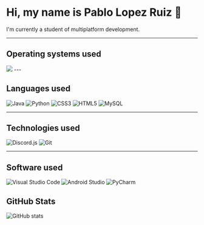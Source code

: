 # Hi, my name is Pablo Lopez Ruiz 👋  
I'm currently a student of multiplatform development.

---

## Operating systems used
<picture>
  <source
    srcset="https://github-readme-stats.vercel.app/api?username=Pablirry&show_icons=true&theme=dark"
    media="(prefers-color-scheme: dark)"
  />
  <source
    srcset="https://github-readme-stats.vercel.app/api?username=Pablirry&show_icons=true"
    media="(prefers-color-scheme: light), (prefers-color-scheme: no-preference)"
  />
  <img src="https://github-readme-stats.vercel.app/api?username=Pablirry&show_icons=true" />
</picture>
---

## Languages used
![Java](https://img.shields.io/badge/-Java-007396?logo=java&logoColor=white&style=flat)
![Python](https://img.shields.io/badge/-Python-3776AB?logo=python&logoColor=white&style=flat)
![CSS3](https://img.shields.io/badge/-CSS3-1572B6?logo=css3&logoColor=white&style=flat)
![HTML5](https://img.shields.io/badge/-HTML5-E34F26?logo=html5&logoColor=white&style=flat)
![MySQL](https://img.shields.io/badge/-MySQL-4479A1?logo=mysql&logoColor=white&style=flat)

---

## Technologies used
![Discord.js](https://img.shields.io/badge/-Discord.js-5865F2?logo=discord&logoColor=white&style=flat)
![Git](https://img.shields.io/badge/-Git-F05032?logo=git&logoColor=white&style=flat)

---

## Software used
![Visual Studio Code](https://img.shields.io/badge/-Visual%20Studio%20Code-007ACC?logo=visualstudiocode&logoColor=white&style=flat)
![Android Studio](https://img.shields.io/badge/-Android%20Studio-3DDC84?logo=androidstudio&logoColor=white&style=flat)
![PyCharm](https://img.shields.io/badge/-PyCharm-000000?logo=pycharm&logoColor=white&style=flat)

## GitHub Stats
![GitHub stats](https://github-readme-stats.vercel.app/api?username=Pablirry&show_icons=true&theme=radical)
